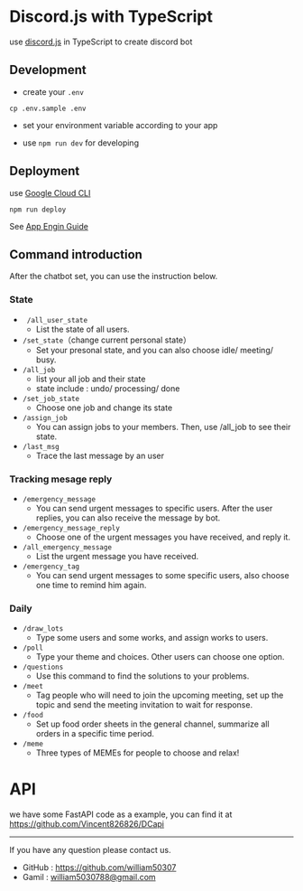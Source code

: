 # Discord.js with TypeScript

use [discord.js](https://github.com/discordjs/discord.js) in TypeScript to create discord bot

## Development

- create your `.env`

```
cp .env.sample .env
```

- set your environment variable according to your app

- use `npm run dev` for developing

## Deployment

use [Google Cloud CLI](https://cloud.google.com/sdk/docs/install-sdk#linux)

```
npm run deploy
```

See [App Engin Guide](./app-engine-guide.md)


## Command introduction
After the chatbot set, you can use the instruction below.

### State
- ` /all_user_state`
    - List the state of all users.
- `/set_state`（change current personal state）
    - Set your presonal state, and you can also choose idle/ meeting/ busy.
- `/all_job `
    - list your all job and their state
    - state include : undo/ processing/ done
- `/set_job_state `
    - Choose one job and change its state
- `/assign_job`
    - You can assign jobs to your members. Then, use /all_job to see their state.
- `/last_msg`
    - Trace the last message by an user

### Tracking mesage reply
- `/emergency_message`
    -  You can send urgent messages to specific users. After the user replies, you can also receive the message by bot.
- `/emergency_message_reply`
    - Choose one of  the urgent messages you have received, and reply it.
- `/all_emergency_message`
    - List the urgent message you have received. 
- `/emergency_tag`
    - You can send urgent messages to some specific users, also choose one time to remind him again.

### Daily

- `/draw_lots`
    - Type some users and some works, and assign works to users.
- `/poll`
    - Type your theme and choices. Other users can choose one option.
- `/questions`
    - Use this command to find the solutions to your problems.
- `/meet`
    - Tag people who will need to join the upcoming meeting, set up the topic and send the meeting invitation to wait for response.
- `/food`
    - Set up food order sheets in the general channel, summarize all orders in a specific time period.
- `/meme`
    - Three types of MEMEs for people to choose and relax!


# API
we have some FastAPI code as a example, you can find it at https://github.com/Vincent826826/DCapi

***
If you have any question please contact us.
- GitHub : https://github.com/william50307
- Gamil : william5030788@gmail.com




